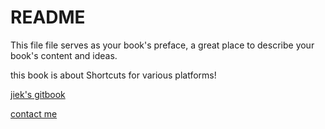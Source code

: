 # README

This file file serves as your book's preface, a great place to describe your book's content and ideas.

this book is about Shortcuts for various platforms!

[jiek's gitbook](https://www.gitbook.com/@jiek)

[contact me](mailto:gaopinjie@gmail.com)